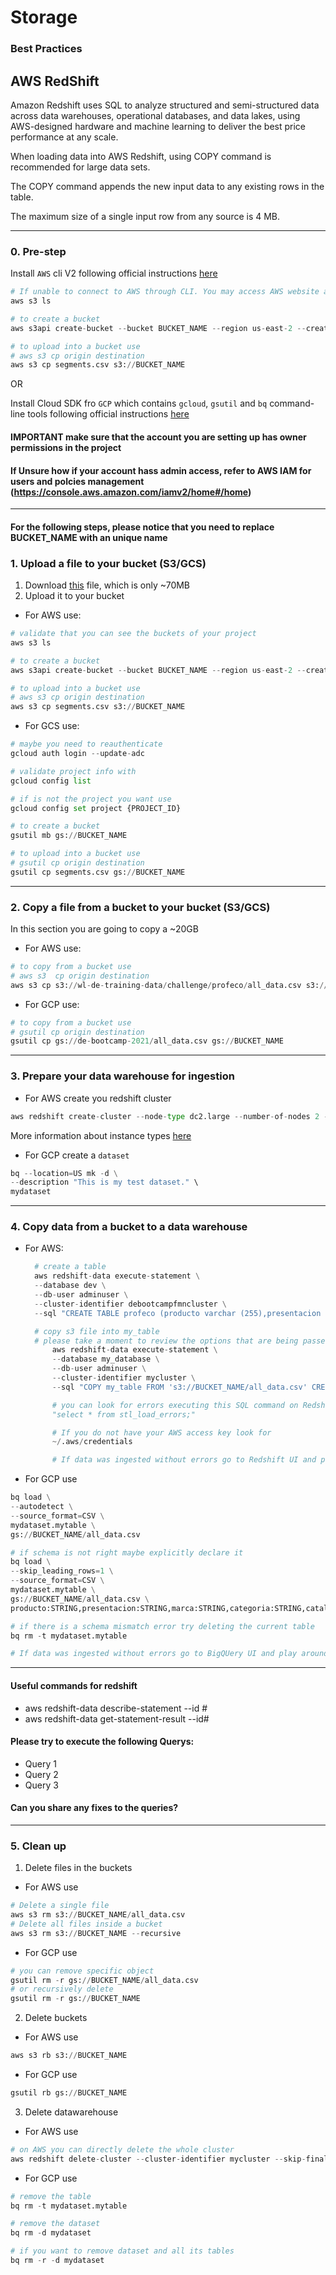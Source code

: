 # Storage
### Best Practices

## AWS RedShift
Amazon Redshift uses SQL to analyze structured and semi-structured data across data warehouses, operational databases, and data lakes, using AWS-designed hardware and machine learning to deliver the best price performance at any scale. 

When loading data into AWS Redshift, using COPY command is recommended for large data sets.

The COPY command appends the new input data to any existing rows in the table.

The maximum size of a single input row from any source is 4 MB.


---

### 0. Pre-step

Install `AWS` cli V2 following official instructions [here](https://docs.aws.amazon.com/cli/latest/userguide/cli-chap-install.html)
```python
# If unable to connect to AWS through CLI. You may access AWS website and use AWS CLI online (console.aws.amazon.com)
aws s3 ls

# to create a bucket
aws s3api create-bucket --bucket BUCKET_NAME --region us-east-2 --create-bucket-configuration  LocationConstraint=us-east-2

# to upload into a bucket use
# aws s3 cp origin destination
aws s3 cp segments.csv s3://BUCKET_NAME
```

OR

Install Cloud SDK fro `GCP` which contains `gcloud`, `gsutil` and `bq` command-line tools following official instructions [here](https://cloud.google.com/sdk/docs/install)

#### IMPORTANT make sure that the account you are setting up has owner permissions in the project
#### If Unsure how if your account hass admin access, refer to AWS IAM for users and polcies management (https://console.aws.amazon.com/iamv2/home#/home)
---

#### For the following steps, please notice that you need to replace BUCKET_NAME with an unique name

### 1. Upload a file to your bucket (S3/GCS)

1. Download [this](https://drive.google.com/file/d/1tSnINCBDWziorV9PO67M6eYbl7maOlXs/view?usp=sharing) file, which is only ~70MB
2. Upload it to your bucket
- For AWS use: </br>

```python
# validate that you can see the buckets of your project
aws s3 ls

# to create a bucket
aws s3api create-bucket --bucket BUCKET_NAME --region us-east-2 --create-bucket-configuration  LocationConstraint=us-east-2

# to upload into a bucket use
# aws s3 cp origin destination
aws s3 cp segments.csv s3://BUCKET_NAME
```

- For GCS use: </br>

```python
# maybe you need to reauthenticate
gcloud auth login --update-adc

# validate project info with
gcloud config list

# if is not the project you want use
gcloud config set project {PROJECT_ID}

# to create a bucket
gsutil mb gs://BUCKET_NAME

# to upload into a bucket use
# gsutil cp origin destination
gsutil cp segments.csv gs://BUCKET_NAME
```

---
### 2.  Copy a file from a bucket to your bucket (S3/GCS)

In this section you are going to copy a ~20GB

- For AWS use: </br>

```python
# to copy from a bucket use
# aws s3  cp origin destination
aws s3 cp s3://wl-de-training-data/challenge/profeco/all_data.csv s3://BUCKET_NAME
```

- For GCP use: </br>

```python
# to copy from a bucket use
# gsutil cp origin destination
gsutil cp gs://de-bootcamp-2021/all_data.csv gs://BUCKET_NAME
```
---

### 3.  Prepare your data warehouse for ingestion

- For AWS create you redshift cluster

```python
aws redshift create-cluster --node-type dc2.large --number-of-nodes 2 --master-username adminuser --master-user-password TopSecret1 --cluster-identifier mycluster --region us-east-2 --db-name my_database
```

More information about instance types [here](https://docs.aws.amazon.com/redshift/latest/mgmt/working-with-clusters.html)
- For GCP create a `dataset`
```python
bq --location=US mk -d \
--description "This is my test dataset." \
mydataset
```
---
### 4. Copy data from a bucket to a data warehouse

- For AWS:
  ```python
    # create a table
    aws redshift-data execute-statement \
    --database dev \
    --db-user adminuser \
    --cluster-identifier debootcampfmncluster \
    --sql "CREATE TABLE profeco (producto varchar (255),presentacion varchar (255), marca varchar (255), categoria varchar (255), catalogo varchar (255), precio varchar (255),fechaRegistro varchar (255), cadenaComercial varchar (255),giro varchar (255),nombreComercial varchar (255), direccion varchar (255), estado varchar (255), municipio varchar (255), latitud varchar (255), longitud varchar (255));"

    # copy s3 file into my_table
    # please take a moment to review the options that are being passed
        aws redshift-data execute-statement \
        --database my_database \
        --db-user adminuser \
        --cluster-identifier mycluster \
        --sql "COPY my_table FROM 's3://BUCKET_NAME/all_data.csv' CREDENTIALS 'aws_access_key_id=ACCESS_KEY;aws_secret_access_key=SECRET_ACCESS_KEY' DELIMITER ',' IGNOREHEADER 1 MAXERROR as 250 CSV;"

        # you can look for errors executing this SQL command on Redshift UI
        "select * from stl_load_errors;"

        # If you do not have your AWS access key look for 
        ~/.aws/credentials 

        # If data was ingested without errors go to Redshift UI and play around with SQL queries on your table
  ```

- For GCP use
```python
bq load \
--autodetect \
--source_format=CSV \
mydataset.mytable \
gs://BUCKET_NAME/all_data.csv

# if schema is not right maybe explicitly declare it
bq load \
--skip_leading_rows=1 \
--source_format=CSV \
mydataset.mytable \
gs://BUCKET_NAME/all_data.csv \
producto:STRING,presentacion:STRING,marca:STRING,categoria:STRING,catalogo:STRING,precio:STRING,fechaRegistro:STRING,cadenaComercial:STRING,giro:STRING,nombreComercial:STRING,direccion:STRING,estado:STRING,municipio:STRING,latitud:STRING,longitud:STRING

# if there is a schema mismatch error try deleting the current table
bq rm -t mydataset.mytable 

# If data was ingested without errors go to BigQUery UI and play around with SQL queries on your table
```
---

#### Useful commands for redshift
- aws redshift-data describe-statement --id #
- aws redshift-data get-statement-result --id#

#### Please try to execute the following Querys:
- Query 1
- Query 2
- Query 3

#### Can you share any fixes to the queries?

---

### 5. Clean up

1. Delete files in the buckets
- For AWS use
```python
# Delete a single file
aws s3 rm s3://BUCKET_NAME/all_data.csv
# Delete all files inside a bucket
aws s3 rm s3://BUCKET_NAME --recursive
```
- For GCP use
```python
# you can remove specific object 
gsutil rm -r gs://BUCKET_NAME/all_data.csv
# or recursively delete
gsutil rm -r gs://BUCKET_NAME
```
2. Delete buckets
- For AWS use
```python
aws s3 rb s3://BUCKET_NAME 
```
- For GCP use
```python
gsutil rb gs://BUCKET_NAME
```
3. Delete datawarehouse
 - For AWS use
 ```python
 # on AWS you can directly delete the whole cluster
 aws redshift delete-cluster --cluster-identifier mycluster --skip-final-cluster-snapshot --region us-east-2
 ```
 - For GCP use
```python
# remove the table
bq rm -t mydataset.mytable 

# remove the dataset
bq rm -d mydataset

# if you want to remove dataset and all its tables
bq rm -r -d mydataset
```

